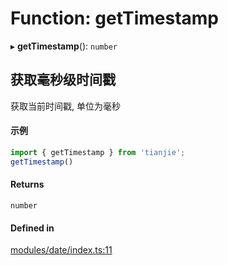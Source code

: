 # Function: getTimestamp

▸ **getTimestamp**(): `number`

## 获取毫秒级时间戳
获取当前时间戳, 单位为毫秒
 #### 示例
 ``` ts
import { getTimestamp } from 'tianjie';
getTimestamp()
```

#### Returns

`number`

#### Defined in

[modules/date/index.ts:11](https://github.com/loclink/tianjie/blob/d9251ce/src/modules/date/index.ts#L11)
